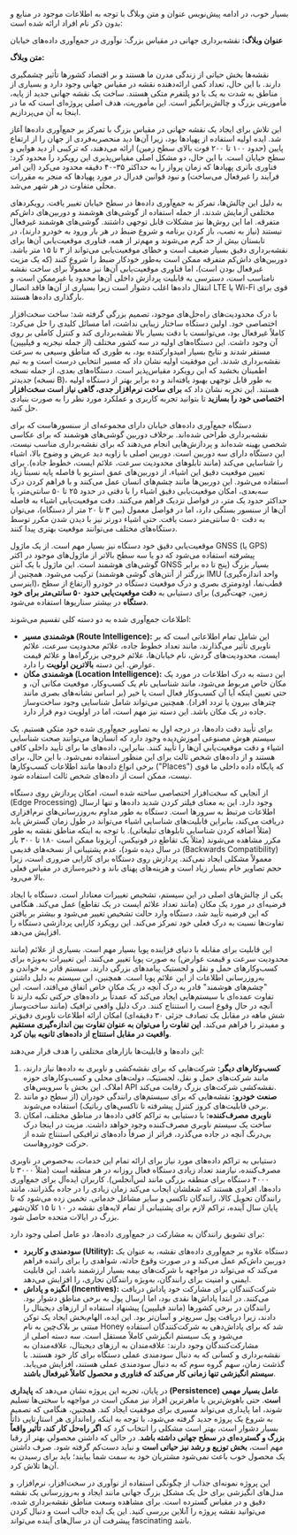 بسیار خوب، در ادامه پیش‌نویس عنوان و متن وبلاگ با توجه به اطلاعات موجود در منابع و بدون ذکر نام افراد ارائه شده است:

**عنوان وبلاگ:** نقشه‌برداری جهانی در مقیاس بزرگ: نوآوری در جمع‌آوری داده‌های خیابان

**متن وبلاگ:**

نقشه‌ها بخش حیاتی از زندگی مدرن ما هستند و بر اقتصاد کشورها تأثیر چشمگیری دارند. با این حال، تعداد کمی ارائه‌دهنده نقشه در مقیاس جهانی وجود دارد و بسیاری از مناطق به شدت به یک یا دو پلتفرم متکی هستند. ساخت یک نقشه جهانی جدید از پایه، مأموریتی بزرگ و چالش‌برانگیز است. این مأموریت، هدف اصلی پروژه‌ای است که ما در اینجا به آن می‌پردازیم.

این تلاش برای ایجاد یک نقشه جهانی در مقیاس بزرگ با تمرکز بر جمع‌آوری داده‌ها آغاز شد. ایده اولیه استفاده از پهپادها بود، زیرا آن‌ها دید منحصربه‌فردی از جهان را از ارتفاع پایین (حدود ۱۰۰ تا ۲۰۰ فوت بالای سطح زمین) ارائه می‌دهند، که ترکیبی از دید هوایی و سطح خیابان است. با این حال، دو مشکل اصلی مقیاس‌پذیری این رویکرد را محدود کرد: فناوری باتری پهپادها که زمان پرواز را به حداکثر ۳۵-۴۰ دقیقه محدود می‌کرد (این امر فرآیند را غیرفعال می‌ساخت) و نبود قوانین فدرال در مورد پهپادها که منجر به مقررات محلی متفاوت در هر شهر می‌شد.

به دلیل این چالش‌ها، تمرکز به جمع‌آوری داده‌ها در سطح خیابان تغییر یافت. رویکردهای مختلفی آزمایش شدند، از جمله استفاده از گوشی‌های هوشمند و دوربین‌های داش‌کم متفرقه. اما این روش‌ها نیز مشکلات قابل توجهی داشتند. گوشی‌های هوشمند غیرفعال نیستند (نیاز به نصب، باز کردن برنامه و شروع ضبط در هر بار ورود به خودرو دارند)، در تابستان بیش از حد گرم می‌شوند و مهم‌تر از همه، فناوری موقعیت‌یابی آن‌ها برای نقشه‌برداری دقیق بسیار ضعیف است و خطای موقعیت‌یابی می‌تواند از ۳ تا ۱۵ متر باشد. دوربین‌های داش‌کم متفرقه ممکن است به‌طور خودکار ضبط را شروع کنند (که یک مزیت غیرفعال بودن است)، اما فناوری موقعیت‌یابی آن‌ها نیز معمولاً برای ساخت نقشه نامناسب است، دسترسی به قابلیت پردازش داخلی آن‌ها محدود یا غیرممکن است، و انتقال داده‌ها اغلب دشوار است زیرا بسیاری از آن‌ها فاقد اتصال LTE یا Wi-Fi قوی برای بارگذاری داده‌ها هستند.

با درک محدودیت‌های راه‌حل‌های موجود، تصمیم بزرگی گرفته شد: ساخت سخت‌افزار اختصاصی خود. اولین دستگاه ساختار زیبایی نداشت، اما مسائل کلیدی را حل می‌کرد: کاملاً غیرفعال بود، می‌توانست با دقت بسیار بالا نقشه‌برداری کند و کنترل کاملی بر روی آن وجود داشت. این دستگاه‌های اولیه در سه کشور مختلف (از جمله نیجریه و فیلیپین) مستقر شدند و نتایج بسیار امیدوارکننده بود، به طوری که مناطق وسیعی به سرعت نقشه‌برداری شدند. این موفقیت اولیه نشان داد که مسیر انتخابی درست است و به تیم اطمینان بخشید که این رویکرد مقیاس‌پذیر است. دستگاه‌های بعدی، از جمله نسخه جدیدتر (نسخه B)، به طور قابل توجهی بهبود یافته‌اند و ده برابر بهتر از دستگاه اولیه هستند. این تجربه نشان داد که **برای ساخت نرم‌افزار جدی، گاهی نیاز است سخت‌افزار اختصاصی خود را بسازید** تا بتوانید تجربه کاربری و عملکرد مورد نظر را به صورت بنیادی حل کنید.

دستگاه جمع‌آوری داده‌های خیابان دارای مجموعه‌ای از سنسورهاست که برای نقشه‌برداری طراحی شده‌اند. برخلاف دوربین گوشی‌های هوشمند که برای عکاسی شخصی بهینه شده‌اند و پردازش‌هایی انجام می‌دهند که برای نقشه‌برداری مناسب نیست، این دستگاه دارای سه دوربین است. دوربین اصلی با زاویه دید عریض و وضوح بالا، اشیاء را شناسایی می‌کند (مانند تابلوهای محدودیت سرعت، علائم ایست، خطوط جاده). برای تعیین موقعیت دقیق این اشیاء، از دوربین‌های عمق استریو با فاصله پایه نسبتاً زیاد استفاده می‌شود. این دوربین‌ها مانند چشم‌های انسان عمل می‌کنند و با فراهم کردن درک سه‌بعدی، امکان موقعیت‌یابی دقیق اشیاء را با دقتی در حدود ۲۵ تا ۵۰ سانتی‌متر، یا حداکثر حدود یک متر، در فواصل نزدیک فراهم می‌کنند. دقت موقعیت‌یابی اشیاء به فاصله آن‌ها از سنسور بستگی دارد، اما در فواصل معمول (بین ۳ تا ۲۰ متر از دستگاه)، می‌توان به دقت ۵۰ سانتی‌متر دست یافت. حتی اشیاء دورتر نیز با دیدن شدن مکرر توسط دستگاه‌های مختلف می‌توانند موقعیت بهتری پیدا کنند.

موقعیت‌یابی دقیق خود دستگاه نیز بسیار مهم است. از یک ماژول GNSS (یا GPS) پیشرفته استفاده می‌شود که دو یا سه سطح بالاتر از ماژول‌های موجود در اکثر گوشی‌های هوشمند است. این ماژول با یک آنتن GNSS بسیار بزرگ (پنج تا ده برابر بزرگتر از آنتن‌های گوشی هوشمند) ترکیب می‌شود. همچنین از IMU (واحد اندازه‌گیری اینرسی)، قطب‌نما، اودومتری بصری و درک موقعیت دستگاه در خودرو (ارتفاع از سطح زمین، جهت‌گیری) برای دستیابی به **دقت موقعیت‌یابی حدود ۵۰ سانتی‌متر برای خود دستگاه** در بیشتر سناریوها استفاده می‌شود.

اطلاعات جمع‌آوری شده به دو دسته کلی تقسیم می‌شوند:
*   **هوشمندی مسیر (Route Intelligence):** این شامل تمام اطلاعاتی است که بر ناوبری تأثیر می‌گذارند، مانند تعداد خطوط جاده، علائم محدودیت سرعت، علائم ایست، محدودیت‌های گردش، نام خیابان‌ها، علائم خروجی بزرگراه‌ها و علائم قیمت عوارض. این دسته **بالاترین اولویت** را دارد.
*   **هوشمندی مکان (Location Intelligence):** این دسته به درک اطلاعات در مورد یک مکان خاص مربوط می‌شود، مانند شناسایی نام یک کسب‌وکار، موقعیت مکانی آن، و حتی تعیین اینکه آیا آن کسب‌وکار فعال است یا خیر (بر اساس نشانه‌های بصری مانند چترهای بیرون یا تردد افراد). همچنین می‌تواند شامل شناسایی وجود ساخت‌وساز جاده در یک مکان باشد. این دسته نیز مهم است، اما در اولویت دوم قرار دارد.

برای تأیید دقت داده‌ها، در درجه اول به تصاویر جمع‌آوری شده خود متکی هستیم. یک سیستم هوش مصنوعی آموزش‌دیده وجود دارد که انسان‌ها می‌توانند صحت شناسایی اشیاء و دقت موقعیت‌یابی آن‌ها را تأیید کنند. بنابراین، داده‌های ما برای تأیید داخلی کافی هستند و از داده‌های شخص ثالث برای این منظور استفاده نمی‌شود. با این حال، برای برخی انواع داده‌ها مانند اطلاعات کسب‌وکارها ("Places") که پایگاه داده داخلی ما قوی نیست، ممکن است از داده‌های شخص ثالث استفاده شود.

از آنجایی که سخت‌افزار اختصاصی ساخته شده است، امکان پردازش روی دستگاه (Edge Processing) وجود دارد. این به معنای فیلتر کردن شدید داده‌ها و تنها ارسال اطلاعات مرتبط به سرورها است. دستگاه به طور مداوم به‌روزرسانی‌های نرم‌افزاری دریافت می‌کند، بنابراین قابلیت‌های شناسایی اشیاء می‌تواند در طول زمان گسترش یابد (مثلاً اضافه کردن شناسایی تابلوهای تبلیغاتی). با توجه به اینکه مناطق نقشه به طور مکرر مشاهده می‌شوند (مثلاً یک تقاطع در فونیکس، آریزونا ممکن است ۱۸۰ تا ۳۰۰ بار در سال دیده شود)، عدم پشتیبانی از نسخه‌های قدیمی (Backwards Compatibility) معمولاً مشکلی ایجاد نمی‌کند. پردازش روی دستگاه برای کارایی ضروری است، زیرا حجم تصاویر خام بسیار زیاد است و هزینه‌های پهنای باند و ذخیره‌سازی در مقیاس فعلی بالا می‌رود.

یکی از چالش‌های اصلی در این سیستم، تشخیص تغییرات معنادار است. دستگاه با ایجاد فرضیه‌ای در مورد یک مکان (مانند تعداد علائم ایست در یک تقاطع) عمل می‌کند. هنگامی که این فرضیه تأیید شد، دستگاه وارد حالت تشخیص تغییر می‌شود و بیشتر بر یافتن تفاوت‌ها نسبت به درک فعلی خود تمرکز می‌کند. این رویکرد کارایی پردازشی دستگاه را افزایش می‌دهد.

این قابلیت برای مقابله با دنیای فزاینده پویا بسیار مهم است. بسیاری از علائم (مانند محدودیت سرعت و قیمت عوارض) به صورت پویا تغییر می‌کنند. این تغییرات به‌ویژه برای کسب‌وکارهای حمل و نقل و لجستیک پیامدهای بزرگی دارند. سیستم قادر به خواندن و به‌روزرسانی اطلاعات از این علائم پویا است. همچنین، این سیستم به دلیل داشتن "چشم‌های هوشمند" قادر به درک آنچه در یک مکان خاص اتفاق می‌افتد، است. این تفاوت عمده‌ای با سیستم‌هایی ایجاد می‌کند که عمدتاً بر داده‌های حرکتی تکیه دارند تا آنچه در حال وقوع است را استنتاج کنند. درک دلیل واقعی ترافیک (مانند ساخت‌وساز شش ماهه در مقابل یک تصادف جزئی ۳۰ دقیقه‌ای) امکان ارائه اطلاعات ناوبری دقیق‌تر و مفیدتر را فراهم می‌کند. **این تفاوت را می‌توان به عنوان تفاوت بین اندازه‌گیری مستقیم واقعیت در مقابل استنتاج از داده‌های ثانویه بیان کرد**.

این داده‌ها و قابلیت‌ها بازارهای مختلفی را هدف قرار می‌دهند:
1.  **کسب‌وکارهای دیگر:** شرکت‌هایی که برای نقشه‌کشی و ناوبری به داده‌ها نیاز دارند، مانند شرکت‌های حمل و نقل، لجستیک، دولت‌های محلی و کسب‌وکارهای حوزه املاک. این بخش با سرویس‌های API نقشه‌کشی شرکت‌های بزرگ رقابت می‌کند.
2.  **صنعت خودرو:** نقشه‌هایی که برای سیستم‌های رانندگی خودران (از سطح دو مانند برخی قابلیت‌های کروز کنترل پیشرفته تا تاکسی‌های رباتیک) استفاده می‌شوند.
3.  **ناوبری مصرف‌کننده:** با دستیابی به تراکم کافی داده‌ها در مناطق مختلف، امکان ساخت یک سیستم ناوبری مصرف‌کننده وجود خواهد داشت. مزیت در اینجا درک بی‌درنگ آنچه در جاده می‌گذرد، فراتر از صرفاً داده‌های ترافیکی استنتاج شده از حرکت خودروهاست.

دستیابی به تراکم داده‌های مورد نیاز برای ارائه تمام این خدمات، به‌خصوص در ناوبری مصرف‌کننده، نیازمند تعداد زیادی دستگاه فعال روزانه در هر منطقه است (مثلاً ۳۰۰۰ تا ۴۰۰۰ دستگاه برای منطقه بزرگی مانند لس‌آنجلس). کاربران ایده‌آل برای جمع‌آوری داده‌ها، افرادی هستند که شغلشان ایجاب می‌کند زمان زیادی را در جاده بگذرانند، مانند رانندگان تحویل کالا، رانندگان تاکسی و سایر مشاغل خدماتی. تخمین زده می‌شود که تا پایان سال آینده، تراکم لازم برای پشتیبانی از تمام لایه‌های نقشه در ۱۰ تا ۱۵ کلان‌شهر بزرگ در ایالات متحده حاصل شود.

برای تشویق رانندگان به مشارکت در جمع‌آوری داده‌ها، دو عامل اصلی وجود دارد:
*   **سودمندی و کاربرد (Utility):** دستگاه علاوه بر جمع‌آوری داده‌های نقشه، به عنوان یک دوربین داش‌کم عمل می‌کند و در صورت وقوع حادثه، شواهدی را برای راننده فراهم می‌کند که می‌تواند در مواجهه با شرکت‌های بیمه بسیار ارزشمند باشد. این قابلیت ایمنی و امنیت برای رانندگان، به‌ویژه رانندگان تجاری، را افزایش می‌دهد.
*   **انگیزه و پاداش (Incentives):** شرکت‌کنندگان برای مشارکت خود پاداش دریافت می‌کنند. در ابتدا پاداش‌ها نقدی بود، اما ارسال پول به برخی مناطق دشوار بود. رانندگان در برخی کشورها (مانند فیلیپین) پیشنهاد استفاده از ارزهای دیجیتال را دادند، زیرا دریافت پول سریع‌تر و آسان‌تر بود. این ایده، الهام‌بخش ایجاد یک توکن مبتنی بر بلاک‌چین به نام Honey شد که برای پاداش‌دهی به شرکت‌کنندگان استفاده می‌شود و یک سیستم انگیزشی کاملاً مستقل است. سه دسته اصلی از مشارکت‌کنندگان وجود دارند: علاقه‌مندان به ارزهای دیجیتال، علاقه‌مندان به نقشه‌برداری و کسانی که به دنبال سودمندی عملی دستگاه برای کار خود هستند. با گذشت زمان، سهم گروه سوم که به دنبال سودمندی عملی هستند، افزایش می‌یابد. **سیستم انگیزشی تنها زمانی کار می‌کند که فناوری و محصول کاملاً غیرفعال باشند**.

در پایان، تجربه این پروژه نشان می‌دهد که **پایداری (Persistence) عامل بسیار مهمی است**. حتی باهوش‌ترین یا ماهرترین افراد نیز ممکن است در مواجهه با سختی‌ها تسلیم شوند، اما پایداری می‌تواند مسیری برای موفقیت ایجاد کند. همچنین، هنگامی که تصمیم به شروع یک پروژه جدید گرفته می‌شود، با توجه به اینکه راه‌اندازی هر استارتاپی ذاتاً بسیار دشوار است، بهتر است مشکلی را انتخاب کرد که **اگر راه‌حل کار کند، تأثیر واقعاً بزرگ و گسترده‌ای در سطح جهانی داشته باشد**. در حالی که داشتن محصولی بهتر از رقبا مهم است، **بخش توزیع و رشد نیز حیاتی است** و نباید دست‌کم گرفته شود. صرف داشتن یک محصول خوب باعث نمی‌شود مشتریان خود به سمت شما بیایند؛ باید برای رسیدن به آن‌ها تلاش کرد.

این پروژه نمونه‌ای جذاب از چگونگی استفاده از نوآوری در سخت‌افزار، نرم‌افزار، و مدل‌های انگیزشی برای حل یک مشکل بزرگ جهانی مانند ایجاد و به‌روزرسانی یک نقشه دقیق و در مقیاس گسترده است. برای مشاهده وسعت مناطق نقشه‌برداری شده، می‌توانید نقشه پروژه را آنلاین بررسی کنید. این یک ایده جالب است و دنبال کردن پیشرفت آن در سال‌های آینده می‌تواند fascinating باشد.
